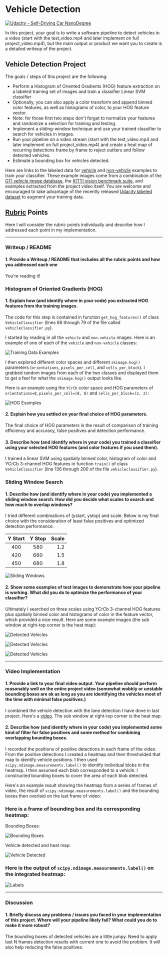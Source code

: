 # Vehicle Detection
[![Udacity - Self-Driving Car NanoDegree](https://s3.amazonaws.com/udacity-sdc/github/shield-carnd.svg)](http://www.udacity.com/drive)


In this project, your goal is to write a software pipeline to detect vehicles in a video (start with the test_video.mp4 and later implement on full project_video.mp4), but the main output or product we want you to create is a detailed writeup of the project.  

**Vehicle Detection Project**
---

The goals / steps of this project are the following:

* Perform a Histogram of Oriented Gradients (HOG) feature extraction on a labeled training set of images and train a classifier Linear SVM classifier
* Optionally, you can also apply a color transform and append binned color features, as well as histograms of color, to your HOG feature vector.
* Note: for those first two steps don't forget to normalize your features and randomize a selection for training and testing.
* Implement a sliding-window technique and use your trained classifier to search for vehicles in images.
* Run your pipeline on a video stream (start with the test_video.mp4 and later implement on full project_video.mp4) and create a heat map of recurring detections frame by frame to reject outliers and follow detected vehicles.
* Estimate a bounding box for vehicles detected.

Here are links to the labeled data for [vehicle](https://s3.amazonaws.com/udacity-sdc/Vehicle_Tracking/vehicles.zip) and [non-vehicle](https://s3.amazonaws.com/udacity-sdc/Vehicle_Tracking/non-vehicles.zip) examples to train your classifier.  These example images come from a combination of the [GTI vehicle image database](http://www.gti.ssr.upm.es/data/Vehicle_database.html), the [KITTI vision benchmark suite](http://www.cvlibs.net/datasets/kitti/), and examples extracted from the project video itself.   You are welcome and encouraged to take advantage of the recently released [Udacity labeled dataset](https://github.com/udacity/self-driving-car/tree/master/annotations) to augment your training data.  

[//]: # (Image References)
[train_images]: output_images/train_images.jpg
[HOG_examples]: output_images/HOG_examples.jpg
[sliding_windows]: output_images/sliding_windows.jpg
[detected_test1]: output_images/detected_test1.jpg
[detected_test3]: output_images/detected_test3.jpg
[detected_test4]: output_images/detected_test4.jpg
[bounding_boxes]: output_images/bounding_boxes.jpg
[labels_map]: output_images/labels_map.jpg
[video]: output_videos/detect_project_video.mp4

## [Rubric](https://review.udacity.com/#!/rubrics/513/view) Points

Here I will consider the rubric points individually and describe how I addressed each point in my implementation.  

---
### Writeup / README

#### 1. Provide a Writeup / README that includes all the rubric points and how you addressed each one  

You're reading it!

### Histogram of Oriented Gradients (HOG)

#### 1. Explain how (and identify where in your code) you extracted HOG features from the training images.

The code for this step is contained in function `get_hog_features()` of class `VehicleClassifier` (lines 66 through 79 of the file called `vehicleclassifier.py`).  

I started by reading in all the `vehicle` and `non-vehicle` images.  Here is an example of one of each of the `vehicle` and `non-vehicle` classes:

![Training Data Examples][train_images]

I then explored different color spaces and different `skimage.hog()` parameters (`orientations`, `pixels_per_cell`, and `cells_per_block`).  I grabbed random images from each of the two classes and displayed them to get a feel for what the `skimage.hog()` output looks like.

Here is an example using the `YCrCb` color space and HOG parameters of `orientations=8`, `pixels_per_cell=(8, 8)` and `cells_per_block=(2, 2)`:

![HOG Examples][HOG_examples]

#### 2. Explain how you settled on your final choice of HOG parameters.

The final choice of HOG parameters is the result of comparison of training efficiency and accuracy, false positives and detection performance.

#### 3. Describe how (and identify where in your code) you trained a classifier using your selected HOG features (and color features if you used them).

I trained a linear SVM using spatially binned color, histogram of color and YCrCb 3-channel HOG features in function `train()` of class `VehicleClassifier` (line 136 through 200 of the file `vehicleclassifier.py`).

### Sliding Window Search

#### 1. Describe how (and identify where in your code) you implemented a sliding window search.  How did you decide what scales to search and how much to overlap windows?

I tried different combinations of (ystart, ystop) and scale. Below is my final choice with the consideration of least false positives and optimized detection performance.

| Y Start  | Y Stop   |   Scale |
|:--------:|:--------:|--------:|
| 400      | 580      | 1.2     |
| 420      | 660      | 1.5     |
| 450      | 680      | 1.8     |

![Sliding Windows][sliding_windows]

#### 2. Show some examples of test images to demonstrate how your pipeline is working.  What did you do to optimize the performance of your classifier?

Ultimately I searched on three scales using YCrCb 3-channel HOG features plus spatially binned color and histograms of color in the feature vector, which provided a nice result.  Here are some example images (the sub window at right-top corner is the heat map):

![Detected Vehicles][detected_test1]

![Detected Vehicles][detected_test3]

![Detected Vehicles][detected_test4]

---

### Video Implementation

#### 1. Provide a link to your final video output.  Your pipeline should perform reasonably well on the entire project video (somewhat wobbly or unstable bounding boxes are ok as long as you are identifying the vehicles most of the time with minimal false positives.)
I combined the vehicle detection with the lane detection I have done in last project. Here's a [video](output_videos/detect_project_video.mp4).
The sub window at right-top corner is the heat map.

#### 2. Describe how (and identify where in your code) you implemented some kind of filter for false positives and some method for combining overlapping bounding boxes.

I recorded the positions of positive detections in each frame of the video.  From the positive detections I created a heatmap and then thresholded that map to identify vehicle positions.  I then used `scipy.ndimage.measurements.label()` to identify individual blobs in the heatmap.  I then assumed each blob corresponded to a vehicle.  I constructed bounding boxes to cover the area of each blob detected.  

Here's an example result showing the heatmap from a series of frames of video, the result of `scipy.ndimage.measurements.label()` and the bounding boxes then overlaid on the last frame of video:

### Here is a frame of bounding box and its corresponding heatmap:

Bounding Boxes:

![Bounding Boxes][bounding_boxes]

Vehicle detected and heat map:

![Vehicle Detected][detected_test1]

### Here is the output of `scipy.ndimage.measurements.label()` on the integrated heatmap:

![Labels][labels_map]

---

### Discussion

#### 1. Briefly discuss any problems / issues you faced in your implementation of this project.  Where will your pipeline likely fail?  What could you do to make it more robust?

The bounding boxes of detected vehicles are a little jumpy. Need to apply last N frames detection results with current one to avoid the problem. It will also help reducing the false positives.

